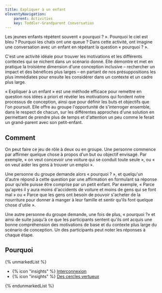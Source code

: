 ```yaml
---
title: Expliquer à un enfant
eleventyNavigation:
    parent: Activities
    key: Toddler-Grandparent Conversation
---
```


Les jeunes enfants répètent souvent « pourquoi ? ». Pourquoi le ciel est bleu ? Pourquoi les chats ont une queue ? Dans
cette activité, ont imagine une conversation avec un enfant en répétant la question « pourquoi ? ».

C'est une activité idéale pour trouver les motivations et les différents contextes qui se nichent dans un scénario
donné. Elle démontre et met en pratique la troisième dimension d'une conception inclusive – rechercher un impact et des
bénéfices plus larges – en partant de nos présuppositions les plus immédiates pour ensuite les considérer dans un
contexte et un cadre plus large.

« Expliquer à un enfant » est une méthode efficace pour remettre en question nos idées a priori et révéler les
motivations qui fondent notre processus de conception, ainsi que pour définir les buts et objectifs que l'on poursuit.
Elle offre au groupe l'opportunité de s'interroger ensemble, dans le respect de chacun, sur les différentes approches
d'une solution en permettant de prendre plus de temps et d'attention un peu comme le ferait un grand-parent avec son
petit-enfant.

## Comment

On peut faire ce jeu de rôle à deux ou en groupe. Une personne commence par affirmer quelque chose à propos d'un but ou
objectif envisagé. Par exemple, « on veut concevoir une voiture qui se conduit toute seule », ou « on veut aider les
gens à trouver un emploi ».

Une personne du groupe demande alors « pourquoi ? », et quelqu'un d'autre répond à cette question par une affirmation en
formulant sa réponse pour qu'elle puisse être comprise par un petit enfant. Par exemple, « Parce qu'après il y aura
moins d'accidents de voiture et moins de gens qui se font mal » ou « Parce que les gens ont besoin de pouvoir s'acheter
de la nourriture pour donner à manger à leur famille et sentir qu'ils font quelque chose d'utile ».

Une autre personne du groupe demande, une fois de plus, « pourquoi ?» et ainsi de suite jusqu'à ce que les participants
sentent qu'ils ont acquis une bonne compréhension des motivations de base et du contexte plus large du scénario de
conception. Un des participants peut noter les réponses à chaque étape.

## Pourquoi

{% unmarkedList %}

* {% icon "insights" %} [Interconnexion](../../perspectives/interconnexion/)
* {% icon "insights" %} [Des cercles vertueux](../../perspectives/des-cercles-vertueux/)

{% endunmarkedList %}
